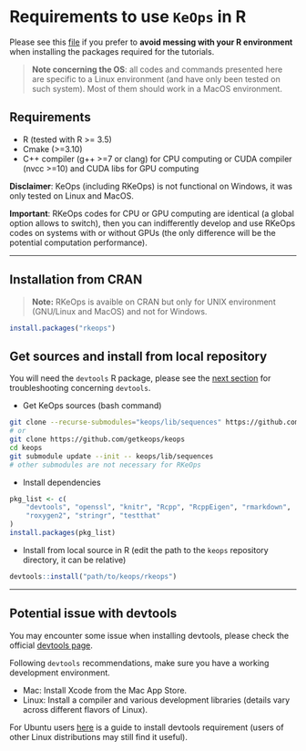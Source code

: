 # Requirements to use `KeOps` in R

Please see this [file](../setup_R_environment.md) if you prefer to **avoid messing with your R environment** when installing the packages required for the tutorials.

> **Note concerning the OS**: all codes and commands presented here are specific to a Linux environment (and have only been tested on such system). Most of them should work in a MacOS environment.

## Requirements

* R (tested with R >= 3.5)
* Cmake (>=3.10)
* C++ compiler (g++ >=7 or clang) for CPU computing or CUDA compiler (nvcc >=10) and CUDA libs for GPU computing

**Disclaimer**: KeOps (including RKeOps) is not functional on Windows, it was only tested on Linux and MacOS.

**Important**: RKeOps codes for CPU or GPU computing are identical (a global option allows to switch), then you can indifferently develop and use RKeOps codes on systems with or without GPUs (the only difference will be the potential computation performance). 

---

## Installation from CRAN

> **Note:** RKeOps is avaible on CRAN but only for UNIX environment (GNU/Linux and MacOS) and not for Windows.

```R
install.packages("rkeops")
```

## Get sources and install from local repository

You will need the `devtools` R package, please see the [next section](#potential-issue-with-devtools) for troubleshooting concerning `devtools`.

* Get KeOps sources (bash command)
```bash
git clone --recurse-submodules="keops/lib/sequences" https://github.com/getkeops/keops
# or
git clone https://github.com/getkeops/keops
cd keops
git submodule update --init -- keops/lib/sequences
# other submodules are not necessary for RKeOps
```

* Install dependencies
```R
pkg_list <- c(
    "devtools", "openssl", "knitr", "Rcpp", "RcppEigen", "rmarkdown", 
    "roxygen2", "stringr", "testthat"
)
install.packages(pkg_list)
```

* Install from local source in R (edit the path to the `keops` repository directory, it can be relative)
```R
devtools::install("path/to/keops/rkeops")
```

---

## Potential issue with devtools

You may encounter some issue when installing devtools, please check the official 
[devtools page](https://github.com/r-lib/devtools).

Following `devtools` recommendations, make sure you have a working development environment.

- Mac: Install Xcode from the Mac App Store.
- Linux: Install a compiler and various development libraries (details vary across different flavors of Linux).

For Ubuntu users [here](https://www.digitalocean.com/community/tutorials/how-to-install-r-packages-using-devtools-on-ubuntu-18-04) is a guide to install devtools requirement (users of other Linux distributions may still find it useful).

